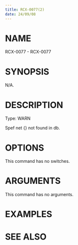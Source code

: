 ```yaml
---
title: RCX-0077(2)
date: 24/09/08
---
```


# NAME

RCX-0077 - RCX-0077

# SYNOPSIS

N/A.

# DESCRIPTION

Type: WARN

Spef net {} not found in db.

# OPTIONS

This command has no switches.

# ARGUMENTS

This command has no arguments.

# EXAMPLES

# SEE ALSO
